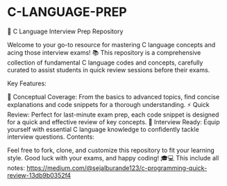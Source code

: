 # C-LANGUAGE-PREP
🚀 C Language Interview Prep Repository

Welcome to your go-to resource for mastering C language concepts and acing those interview exams! 📚 This repository is a comprehensive collection of fundamental C language codes and concepts, carefully curated to assist students in quick review sessions before their exams.

Key Features:

🧠 Conceptual Coverage: From the basics to advanced topics, find concise explanations and code snippets for a thorough understanding.
⚡ Quick Review: Perfect for last-minute exam prep, each code snippet is designed for a quick and effective review of key concepts.
🚀 Interview Ready: Equip yourself with essential C language knowledge to confidently tackle interview questions.
Contents:

Feel free to fork, clone, and customize this repository to fit your learning style. Good luck with your exams, and happy coding! 🎓💻
This include all notes:
https://medium.com/@sejalburande123/c-programming-quick-review-13db9b0352f4
